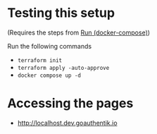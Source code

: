 # Testing this setup

(Requires the steps from [Run (docker-compose)](../README.md))

Run the following commands

- `terraform init`
- `terraform apply -auto-approve`
- `docker compose up -d`

# Accessing the pages

- http://localhost.dev.goauthentik.io
